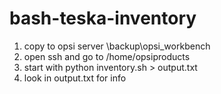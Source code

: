 # bash-teska-inventory
1. copy to opsi server \\backup\opsi_workbench
2. open ssh and go to /home/opsiproducts
3. start with python inventory.sh > output.txt
4. look in output.txt for info
